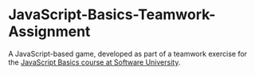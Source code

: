 # JavaScript-Basics-Teamwork-Assignment
A JavaScript-based game, developed as part of a teamwork exercise for the [JavaScript Basics course at Software University](https://softuni.bg/Trainings/1101/JavaScript-Basics%20-%20March%202015).
